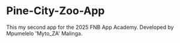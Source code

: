 # Pine-City-Zoo-App
This my second app for the 2025 FNB App Academy.
Developed by Mpumelelo 'Myto_ZA' Malinga.
